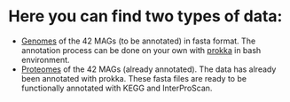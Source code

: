 # Here you can find two types of data:
- [Genomes](https://drive.google.com/drive/u/0/folders/1WYs3GdwyHIUmvKre3j58Tp4IQTQGGptn) of the 42 MAGs (to be annotated) in fasta format. The annotation process can be done on your own with [prokka](https://github.com/tseemann/prokka) in bash environment.
- [Proteomes](https://drive.google.com/drive/u/0/folders/1yuP0G2_Z2FnyQCuysXQGDJI_qLlJy0tx) of the 42 MAGs (already annotated). The data has already been annotated with prokka. These fasta files are ready to be functionally annotated with KEGG and InterProScan. 
